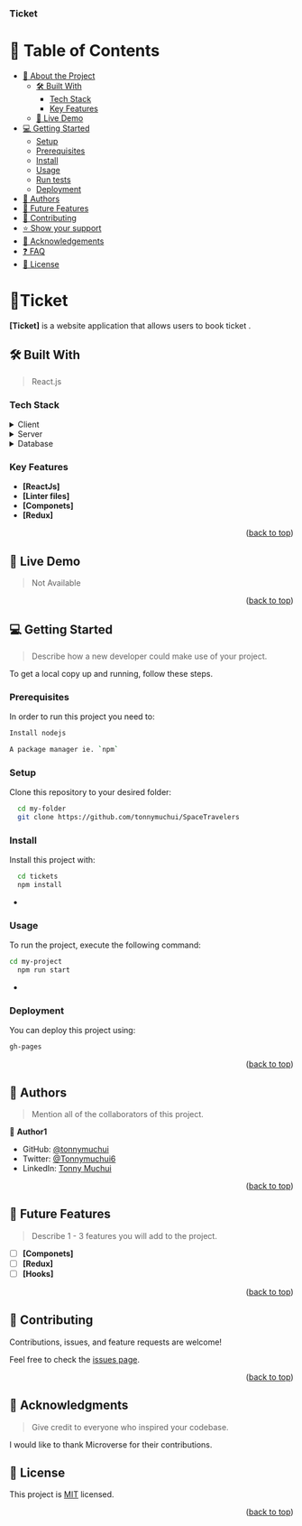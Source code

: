 <a name="readme-top"></a>

  <h3><b>Ticket</b></h3>

</div>

<!-- TABLE OF CONTENTS -->

# 📗 Table of Contents

- [📖 About the Project](#about-project)
  - [🛠 Built With](#built-with)
    - [Tech Stack](#tech-stack)
    - [Key Features](#key-features)
  - [🚀 Live Demo](#live-demo)
- [💻 Getting Started](#getting-started)
  - [Setup](#setup)
  - [Prerequisites](#prerequisites)
  - [Install](#install)
  - [Usage](#usage)
  - [Run tests](#run-tests)
  - [Deployment](#triangular_flag_on_post-deployment)
- [👥 Authors](#authors)
- [🔭 Future Features](#future-features)
- [🤝 Contributing](#contributing)
- [⭐️ Show your support](#support)
- [🙏 Acknowledgements](#acknowledgements)
- [❓ FAQ](#faq)
- [📝 License](#license)

<!-- PROJECT DESCRIPTION -->

# 📖Ticket<a name="about-project"></a>

**[Ticket]** is a website application that allows users to book ticket .

## 🛠 Built With <a name="built-with"></a>


> React.js
### Tech Stack <a name="tech-stack"></a>

<details>
  <summary>Client</summary>
  <ul>
    <li><a href="https://reactjs.org/">React.js</a></li>
    <li><a href="https://reactjs.org/">Redux</a></li>
  </ul>
</details>

<details>
  <summary>Server</summary>
  <ul>
    <li><a href="">Not Available</a></li>
  </ul>
</details>

<details>
<summary>Database</summary>
  <ul>
    <li><a href="">No Database</a></li>
  </ul>
</details>

<!-- Features -->

### Key Features <a name="key-features"></a>

- **[ReactJs]**
- **[Linter files]**
- **[Componets]**
- **[Redux]**

<p align="right">(<a href="#readme-top">back to top</a>)</p>

<!-- LIVE DEMO -->

## 🚀 Live Demo <a name="live-demo"></a>

> Not Available

<!-- - [Live Demo Link](https://yourdeployedapplicationlink.com) -->

<p align="right">(<a href="#readme-top">back to top</a>)</p>

<!-- GETTING STARTED -->

## 💻 Getting Started <a name="getting-started"></a>

> Describe how a new developer could make use of your project.

To get a local copy up and running, follow these steps.

### Prerequisites

In order to run this project you need to:


```sh
Install nodejs
```
```sh
A package manager ie. `npm`
```

### Setup

Clone this repository to your desired folder:

```sh
  cd my-folder
  git clone https://github.com/tonnymuchui/SpaceTravelers
```


### Install

Install this project with:

```sh
  cd tickets
  npm install
```
-

### Usage

To run the project, execute the following command:


```sh
cd my-project
  npm run start
```
-

<!-- ### Run tests

To run tests, run the following command: -->

<!--
Example command:

```sh
  bin/rails test test/models/article_test.rb
```
--->

### Deployment

You can deploy this project using:

```sh
gh-pages

```


<p align="right">(<a href="#readme-top">back to top</a>)</p>

<!-- AUTHORS -->

## 👥 Authors <a name="authors"></a>

> Mention all of the collaborators of this project.

👤 **Author1**

- GitHub: [@tonnymuchui](https://github.com/tonnymuchui)
- Twitter: [@Tonnymuchui6](https://twitter.com/Tonnymuchui6)
- LinkedIn: [Tonny Muchui](https://www.linkedin.com/in/tonny-muchui-murungi-9b549a174/)

<p align="right">(<a href="#readme-top">back to top</a>)</p>

<!-- FUTURE FEATURES -->

## 🔭 Future Features <a name="future-features"></a>

> Describe 1 - 3 features you will add to the project.

- [ ] **[Componets]**
- [ ] **[Redux]**
- [ ] **[Hooks]**

<p align="right">(<a href="#readme-top">back to top</a>)</p>

<!-- CONTRIBUTING -->

## 🤝 Contributing <a name="contributing"></a>

Contributions, issues, and feature requests are welcome!

Feel free to check the [issues page](../../issues/).

<p align="right">(<a href="#readme-top">back to top</a>)</p>


<!-- ACKNOWLEDGEMENTS -->

## 🙏 Acknowledgments <a name="acknowledgements"></a>

> Give credit to everyone who inspired your codebase.

I would like to thank Microverse for their contributions.

<!-- <p align="right">(<a href="#readme-top">back to top</a>)</p> -->

<!-- FAQ (optional) -->

<!-- ## ❓ FAQ <a name="faq"></a>

> Add at least 2 questions new developers would ask when they decide to use your project.

- **[Question_1]**

  - [Answer_1]

- **[Question_2]**

  - [Answer_2]

<p align="right">(<a href="#readme-top">back to top</a>)</p> -->

<!-- LICENSE -->

## 📝 License <a name="license"></a>

This project is [MIT](./LICENSE) licensed.


<p align="right">(<a href="#readme-top">back to top</a>)</p>